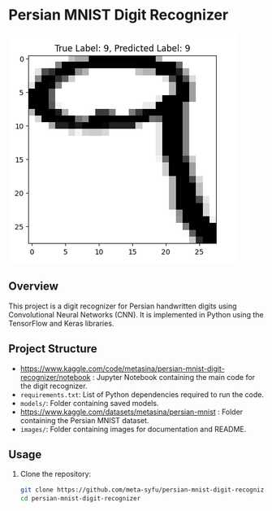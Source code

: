 # Persian MNIST Digit Recognizer

![Sample Image](sample_image.png)

## Overview
This project is a digit recognizer for Persian handwritten digits using Convolutional Neural Networks (CNN). It is implemented in Python using the TensorFlow and Keras libraries.

## Project Structure
- https://www.kaggle.com/code/metasina/persian-mnist-digit-recognizer/notebook : Jupyter Notebook containing the main code for the digit recognizer.
- `requirements.txt`: List of Python dependencies required to run the code.
- `models/`: Folder containing saved models.
- https://www.kaggle.com/datasets/metasina/persian-mnist : Folder containing the Persian MNIST dataset.
- `images/`: Folder containing images for documentation and README.

## Usage
1. Clone the repository:
   ```bash
   git clone https://github.com/meta-syfu/persian-mnist-digit-recognizer.git
   cd persian-mnist-digit-recognizer
